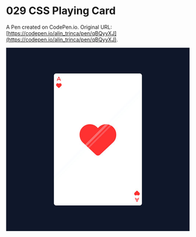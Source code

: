 # 029 CSS Playing Card

A Pen created on CodePen.io. Original URL: [https://codepen.io/alin_trinca/pen/qBQyyXJ](https://codepen.io/alin_trinca/pen/qBQyyXJ).

![CSS Playing Card Screenshot](css-playing-card.jpg)
